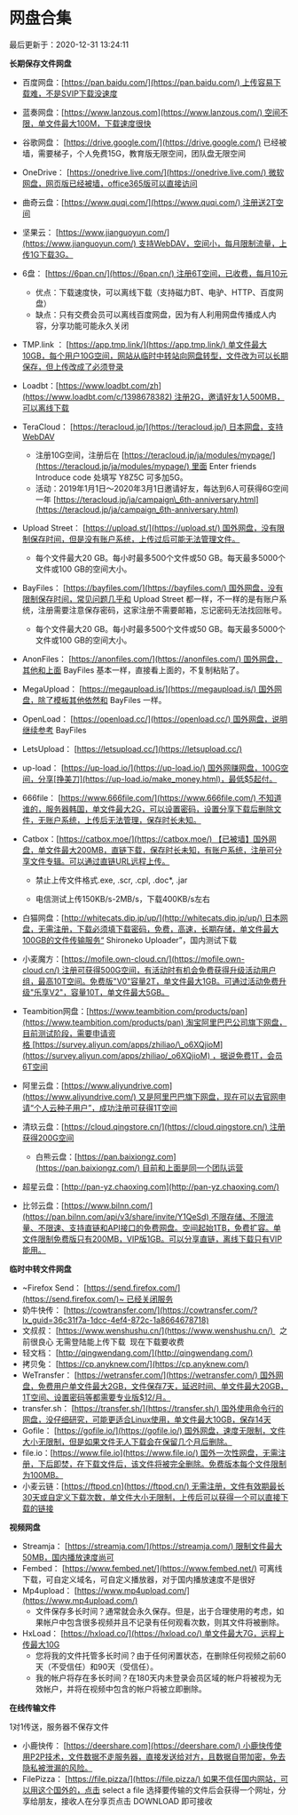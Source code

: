网盘合集[](#网盘合集)
=============

最后更新于：2020-12-31 13:24:11

**长期保存文件网盘**

*   百度网盘：[https://pan.baidu.com/](https://pan.baidu.com/) 上传容易下载难，不是SVIP下载没速度
*   蓝奏网盘：[https://www.lanzous.com](https://www.lanzous.com/) 空间不限，单文件最大100M，下载速度很快
*   谷歌网盘： [https://drive.google.com/](https://drive.google.com/) 已经被墙，需要梯子，个人免费15G，教育版无限空间，团队盘无限空间
*   OneDrive： [https://onedrive.live.com/](https://onedrive.live.com/) 微软网盘，网页版已经被墙，office365版可以直接访问
*   曲奇云盘：[https://www.quqi.com/](https://www.quqi.com/) 注册送2T空间
*   坚果云： [https://www.jianguoyun.com/](https://www.jianguoyun.com/) 支持WebDAV，空间小，每月限制流量，上传1G下载3G。
*   6盘： [https://6pan.cn/](https://6pan.cn/) 注册6T空间，已收费，每月10元
    *   优点：下载速度快，可以离线下载（支持磁力BT、电驴、HTTP、百度网盘）
    *   缺点：只有交费会员可以离线百度网盘，因为有人利用网盘传播成人内容，分享功能可能永久关闭
*   TMP.link ： [https://app.tmp.link/](https://app.tmp.link/) 单文件最大10GB，每个用户10G空间，网站从临时中转站向网盘转型，文件改为可以长期保存，但上传改成了必须登录
*   Loadbt：[https://www.loadbt.com/zh](https://www.loadbt.com/c/1398678382) 注册2G，邀请好友1人500MB，可以离线下载
*   TeraCloud： [https://teracloud.jp/](https://teracloud.jp/) 日本网盘，支持WebDAV
    *   注册10G空间，注册后在 [https://teracloud.jp/ja/modules/mypage/](https://teracloud.jp/ja/modules/mypage/) 里面 Enter friends Introduce code 处填写 Y8Z5C 可多加5G。
    *   活动：2019年1月1日～2020年3月1日邀请好友，每达到6人可获得6G空间一年 [https://teracloud.jp/ja/campaign\_6th-anniversary.html](https://teracloud.jp/ja/campaign_6th-anniversary.html)
*   Upload Street： [https://upload.st/](https://upload.st/) 国外网盘，没有限制保存时间，但是没有账户系统，上传过后可能无法管理文件。
    *   每个文件最大20 GB。每小时最多500个文件或50 GB。每天最多5000个文件或100 GB的空间大小。
*   BayFiles： [https://bayfiles.com/](https://bayfiles.com/) 国外网盘，没有限制保存时间，常见问题几乎和 Upload Street 都一样，不一样的是有账户系统，注册需要注意保存密码，这家注册不需要邮箱，忘记密码无法找回账号。
    *   每个文件最大20 GB。每小时最多500个文件或50 GB。每天最多5000个文件或100 GB的空间大小。
*   AnonFiles： [https://anonfiles.com/](https://anonfiles.com/) 国外网盘，其他和上面 BayFiles 基本一样，直接看上面的，不复制粘贴了。
*   MegaUpload： [https://megaupload.is/](https://megaupload.is/) 国外网盘，除了模板其他依然和 BayFiles 一样。
*   OpenLoad： [https://openload.cc/](https://openload.cc/) 国外网盘，说明继续参考 BayFiles
*   LetsUpload： [https://letsupload.cc/](https://letsupload.cc/)
*   up-load： [https://up-load.io/](https://up-load.io/) 国外网赚网盘，100G空间，分享[挣美刀](https://up-load.io/make_money.html)，最低$5起付。
*   666file： [https://www.666file.com/](https://www.666file.com/) 不知道谁的，服务器韩国，单文件最大2G，可以设置密码，设置分享下载后删除文件，无账户系统，上传后无法管理，保存时长未知。
*   Catbox：[https://catbox.moe/](https://catbox.moe/) 【已被墙】国外网盘，单文件最大200MB，直链下载，保存时长未知，有账户系统，注册可分享文件专辑。可以通过直链URL远程上传。
    
    *   禁止上传文件格式.exe, .scr, .cpl, .doc\*, .jar
    
    *   电信测试上传150KB/s-2MB/s，下载400KB/s左右
*   白猫网盘：[http://whitecats.dip.jp/up/](http://whitecats.dip.jp/up/) 日本网盘，无需注册，下载必须填下载密码，免费，高速，长期存储，单文件最大100GB的文件传输服务“ Shironeko Uploader”，国内测试下载
*   小麦魔方：[https://mofile.own-cloud.cn/](https://mofile.own-cloud.cn/) 注册可获得500G空间，有活动时有机会免费获得升级活动用户组，最高10T空间。免费版"V0"容量2T，单文件最大1GB。可通过活动免费升级"乐享V2"，容量10T，单文件最大5GB。
*   Teambition网盘：[https://www.teambition.com/products/pan](https://www.teambition.com/products/pan) 淘宝阿里巴巴公司旗下网盘，目前测试阶段，需要申请资格 [https://survey.aliyun.com/apps/zhiliao/\_o6XQjioM](https://survey.aliyun.com/apps/zhiliao/_o6XQjioM) ，据说免费1T，会员6T空间
*   阿里云盘：[https://www.aliyundrive.com](https://www.aliyundrive.com/) 又是阿里巴巴旗下网盘，现在可以去官网申请“个人云种子用户”，成功注册可获得1T空间
*   清玖云盘：[https://cloud.qingstore.cn/](https://cloud.qingstore.cn/) 注册获得200G空间
    *   白熊云盘：[https://pan.baixiongz.com](https://pan.baixiongz.com/) 目前和上面是同一个团队运营
*   超星云盘：[http://pan-yz.chaoxing.com](http://pan-yz.chaoxing.com/)
*   比邻云盘：[https://www.bilnn.com/](https://pan.bilnn.com/api/v3/share/invite/Y1QeSd) 不限存储、不限流量、不限速、支持直链和API接口的免费网盘。空间起始1TB，免费扩容。单文件限制免费版只有200MB，VIP版1GB。可以分享直链，离线下载只有VIP能用。

**临时中转文件网盘**

*   ~Firefox Send： [https://send.firefox.com/](https://send.firefox.com/)~ 已经关闭服务
*   奶牛快传： [https://cowtransfer.com/](https://cowtransfer.com/?lx_guid=36c31f7a-1dcc-4ef4-872c-1a8664678718)
*   文叔叔： [https://www.wenshushu.cn/](https://www.wenshushu.cn/)   之前很良心 无需登陆能上传下载  现在下载要收费
*   轻文档： [http://qingwendang.com/](http://qingwendang.com/)
*   拷贝兔： [https://cp.anyknew.com/](https://cp.anyknew.com/)
*   WeTransfer： [https://wetransfer.com/](https://wetransfer.com/) 国外网盘，免费用户单文件最大2GB，文件保存7天，延迟时间、单文件最大20GB，1T空间、设置密码等都需要专业版$12/月。
*   transfer.sh： [https://transfer.sh/](https://transfer.sh/) 国外使用命令行的网盘，没仔细研究，可能更适合Linux使用，单文件最大10GB，保存14天
*   Gofile： [https://gofile.io/](https://gofile.io/) 国外网盘，速度无限制，文件大小无限制，但是如果文件无人下载会在保留几个月后删除。
*   file.io：[https://www.file.io](https://www.file.io/) 国外一次性网盘，无需注册，下后即焚，在下载文件后，该文件将被完全删除。免费版本每个文件限制为100MB。
*   小麦云链：[https://ftpod.cn](https://ftpod.cn/) 无需注册，文件有效期最长30天或自定义下载次数，单文件大小无限制，上传后可以获得一个可以直接下载的链接

**视频网盘**

*   Streamja： [https://streamja.com/](https://streamja.com/) 限制文件最大50MB，国内播放速度尚可
*   Fembed： [https://www.fembed.net/](https://www.fembed.net/) 可离线下载，可自定义域名，可自定义播放器，对于国内播放速度不是很好
*   Mp4upload： [https://www.mp4upload.com/](https://www.mp4upload.com/)
    *   文件保存多长时间？通常就会永久保存。但是，出于合理使用的考虑，如果帐户中包含很多视频并且不记录有任何观看次数，则其文件将被删除。
*   HxLoad： [https://hxload.co/](https://hxload.co/) 单文件最大7G，远程上传最大10G
    *   您将我的文件托管多长时间？由于任何闲置状态，在删除任何视频之前60天（不受信任）和90天（受信任）。
    *   我的帐户将存在多长时间？在180天内未登录会员区域的帐户将被视为无效帐户，并将在视频中包含的帐户将被立即删除。

**在线传输文件**

1对1传送，服务器不保存文件

*   小鹿快传： [https://deershare.com](https://deershare.com/) 小鹿快传使用P2P技术，文件数据不走服务器，直接发送给对方，且数据自带加密，免去隐私被泄漏的风险。
*   FilePizza： [https://file.pizza/](https://file.pizza/) 如果不信任国内网站，可以用这个国外的，点击 select a file 选择要传输的文件后会获得一个网址，分享给朋友，接收人在分享页点击 DOWNLOAD 即可接收